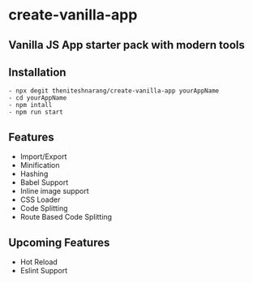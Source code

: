 # create-vanilla-app

## Vanilla JS App starter pack with modern tools

## Installation
```
- npx degit theniteshnarang/create-vanilla-app yourAppName
- cd yourAppName
- npm intall
- npm run start
```

## Features
- Import/Export
- Minification
- Hashing
- Babel Support
- Inline image support
- CSS Loader
- Code Splitting
- Route Based Code Splitting

## Upcoming Features
- Hot Reload
- Eslint Support




